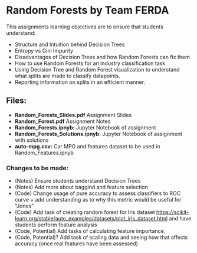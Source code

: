 # Random Forests by Team FERDA
This assignments learning objectives are to ensure that students understand:
- Structure and Intuition behind Decision Trees
- Entropy vs Gini Impurity
- Disadvantages of Decision Trees and how Random Forests can fix them
- How to use Random Forests for an industry classification task
- Using Decision Tree and Random Forest visualization to understand what splits are made to classify datapoints.
- Reporting information on splits in an efficient manner.

## Files:
- **Random_Forests_Slides.pdf** Assignment Slides
- **Random_Forest.pdf** Assignment Notes
- **Random_Forests.ipnyb:** Jupyter Notebook of assignment
- **Random_Forests_Solutions.ipnyb:** Jupyter Notebook of assignment with solutions
- **auto-mpg.csv:** Car MPG and features dataset to be used in Random_Features.ipnyb
### Changes to be made:
- (Notes) Ensure students understand Decision Trees
- (Notes) Add more about baggind and feature selection
- (Code) Change usage of pure accuracy to assess classifiers to ROC curve + add understanding as to why this metric would be useful for "Jones"
- (Code) Add task of creating random forest for Iris dataset https://scikit-learn.org/stable/auto_examples/datasets/plot_iris_dataset.html and have students perform feature analysis
- (Code, Potential) Add tasks of calculating feature importance.
- (Code, Potential)? Add task of scaling data and seeing how that affects accuracy (once real features have been assessed)
